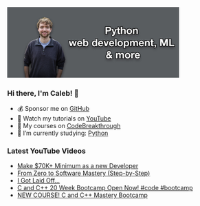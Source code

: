 <img src="github-cover-photo-my-face.jpg" width="400px" />

### Hi there, I'm Caleb! 🍛

- 💰 Sponsor me on [GitHub](https://github.com/sponsors/CalebCurry)
- 🎥 Watch my tutorials on [YouTube](https://www.youtube.com/calebthevideomaker2)
- 📗 My courses on [CodeBreakthrough](https://www.codebreakthrough.com)
- 🤔 I’m currently studying: [Python](https://www.youtube.com/watch?v=s3IvdkCq2_c&t=4254s)

### Latest YouTube Videos
<!-- YOUTUBE:START -->
- [Make $70K+ Minimum as a new Developer](https://www.youtube.com/watch?v=G3JHd2JimWI)
- [From Zero to Software Mastery &lpar;Step-by-Step&rpar;](https://www.youtube.com/watch?v=pjt3IKnuHyI)
- [I Got Laid Off...](https://www.youtube.com/watch?v=i2JVQdLnkAY)
- [C and C++ 20 Week Bootcamp Open Now! #code #bootcamp](https://www.youtube.com/watch?v=MvbPQ-alj8Q)
- [NEW COURSE! C and C++ Mastery Bootcamp](https://www.youtube.com/watch?v=n40T0zZcEdQ)
<!-- YOUTUBE:END -->
